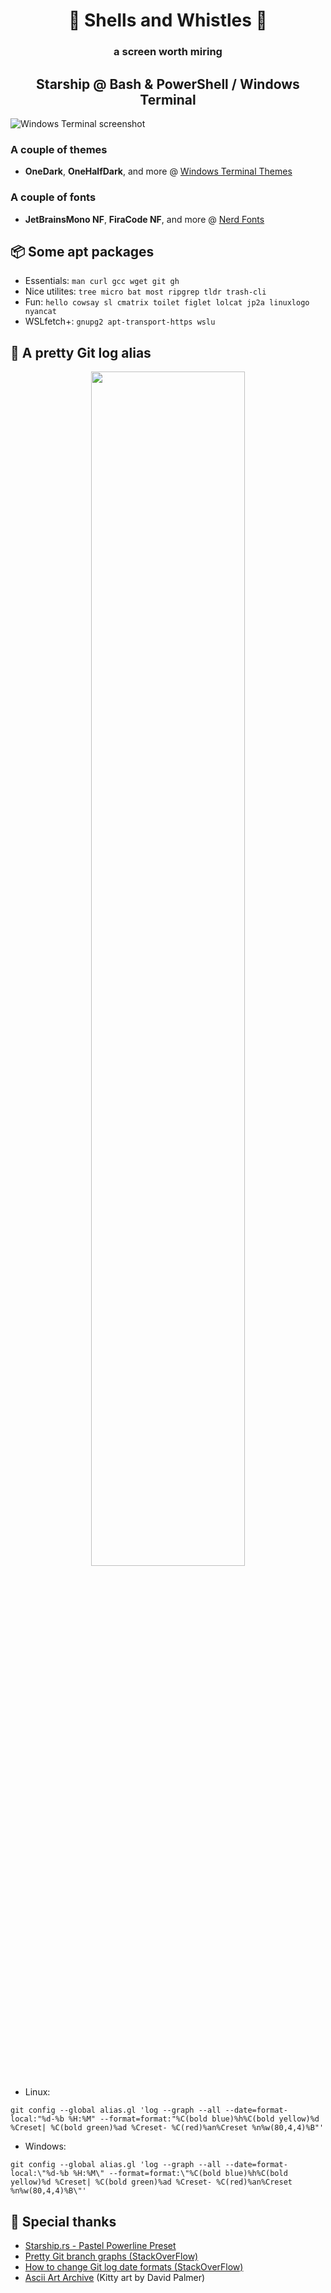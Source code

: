 <h1 align="center">🐚 Shells and Whistles 🥳</h1>

<h3 align="center">a screen worth miring</h3>

<h2 align="center">Starship @ Bash & PowerShell / Windows Terminal</h2>

![Windows Terminal screenshot](https://github.com/KhalilOuali/KO-Terminal-Config/assets/68998620/f42a45b4-f638-4a02-93fc-353b2def07bb)

### A couple of themes
* **OneDark**, **OneHalfDark**, and more @ [Windows Terminal Themes](https://windowsterminalthemes.dev/)

### A couple of fonts
* **JetBrainsMono NF**, **FiraCode NF**, and more @ [Nerd Fonts](https://www.nerdfonts.com/#home)

## 📦 Some apt packages

* Essentials:
`man curl gcc wget git gh`
* Nice utilites:
`tree micro bat most ripgrep tldr trash-cli`
* Fun:
`hello cowsay sl cmatrix toilet figlet lolcat jp2a linuxlogo nyancat`
* WSLfetch+:
`gnupg2 apt-transport-https wslu`

## 📃 A pretty Git log alias

<p align="center">
  <img src="https://github.com/KhalilOuali/KO-Terminal-Config/assets/68998620/aee8a761-8d23-494c-8596-857ca10bb770" width="70%" style="text-align:center">
</p>

* Linux:
```
git config --global alias.gl 'log --graph --all --date=format-local:"%d-%b %H:%M" --format=format:"%C(bold blue)%h%C(bold yellow)%d %Creset| %C(bold green)%ad %Creset- %C(red)%an%Creset %n%w(80,4,4)%B"'
```

* Windows:
```
git config --global alias.gl 'log --graph --all --date=format-local:\"%d-%b %H:%M\" --format=format:\"%C(bold blue)%h%C(bold yellow)%d %Creset| %C(bold green)%ad %Creset- %C(red)%an%Creset %n%w(80,4,4)%B\"'
```

## 🙏 Special thanks

* [Starship.rs - Pastel Powerline Preset](https://starship.rs/presets/pastel-powerline.html)
* [Pretty Git branch graphs (StackOverFlow)](https://stackoverflow.com/questions/1057564/pretty-git-branch-graphs)
* [How to change Git log date formats (StackOverFlow)](https://stackoverflow.com/questions/7853332/how-to-change-git-log-date-formats)
* [Ascii Art Archive](https://www.asciiart.eu/animals/cats) (Kitty art by David Palmer)
